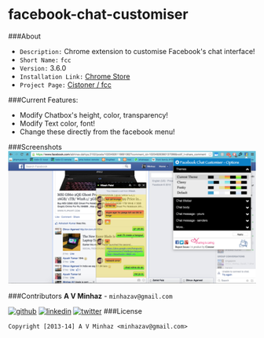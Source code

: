 facebook-chat-customiser
========================
###About
 - `Description:` Chrome extension to customise Facebook's chat interface!
 - `Short Name:` `fcc`
 - `Version:` 3.6.0
 - `Installation Link:` [Chrome Store](https://chrome.google.com/webstore/detail/facebook-chat-customiser/cfdnmijlibfnjggfeipmjhkbieegjhbd)
 - `Project Page:` [Cistoner / fcc](http://cistoner.org/projects/facebook-chat-customiser/)

###Current Features:
 - Modify Chatbox's height, color, transparency!
 - Modify Text color, font!
 - Change these directly from the facebook menu!

###Screenshots
![screenshot - 2](./screenshots/sc2.jpg)

###Contributors
**A V Minhaz** - `minhazav@gmail.com`

[![github](http://cdn.flaticon.com/png/64/33600.png)](https://github.com/mebjas)
[![linkedin](http://www.icon2s.com/img64/64x64-black-white-android-linkedin.png)](http://in.linkedin.com/in/minhazav)
[![twitter](http://orionwinesoftware.com/wp-content/uploads/2012/10/picons03.png)](https://twitter.com/minhazav)
###License
```
Copyright [2013-14] A V Minhaz <minhazav@gmail.com>
```


